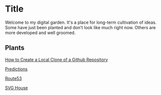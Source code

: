 # Title

<p class="abstract" markdown="1">
Welcome to my digital garden. It's a place for long-term cultivation of ideas. Some have just been planted and don’t look like much right now. Others are more developed and well groomed.
</p>

## Plants

[How to Create a Local Clone of a Github Repository](local-clone.html)

[Predictions](predictions.html)

[Route53](route53.html)

[SVG House](svg-house.html)
